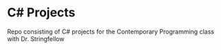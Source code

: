# C# Projects
Repo consisting of C# projects for the Contemporary Programming class with Dr. Stringfellow
